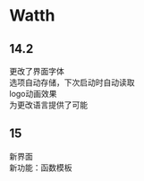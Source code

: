 # Watth
## 14.2
更改了界面字体<br>
选项自动存储，下次启动时自动读取<br>
logo动画效果<br>
为更改语言提供了可能
## 15
新界面<br>
新功能：函数模板<br>
